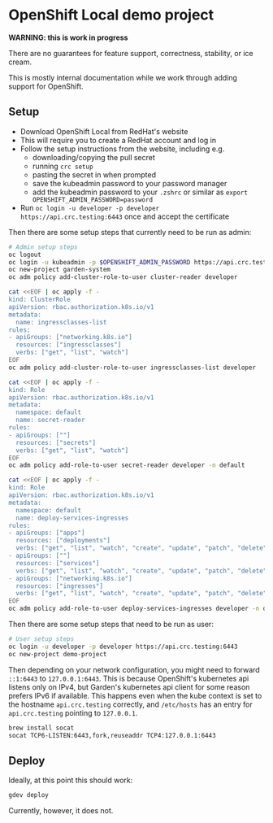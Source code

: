 # OpenShift Local demo project

**WARNING: this is work in progress**

There are no guarantees for feature support, correctness, stability, or ice cream.

This is mostly internal documentation while we work through adding support for OpenShift.

## Setup

- Download OpenShift Local from RedHat's website
- This will require you to create a RedHat account and log in
- Follow the setup instructions from the website, including e.g.
  - downloading/copying the pull secret
  - running `crc setup`
  - pasting the secret in when prompted
  - save the kubeadmin password to your password manager
  - add the kubeadmin password to your `.zshrc` or similar as `export OPENSHIFT_ADMIN_PASSWORD=password`
- Run `oc login -u developer -p developer https://api.crc.testing:6443` once and accept the certificate

Then there are some setup steps that currently need to be run as admin:

```bash
# Admin setup steps
oc logout
oc login -u kubeadmin -p $OPENSHIFT_ADMIN_PASSWORD https://api.crc.testing:6443
oc new-project garden-system
oc adm policy add-cluster-role-to-user cluster-reader developer

cat <<EOF | oc apply -f -
kind: ClusterRole
apiVersion: rbac.authorization.k8s.io/v1
metadata:
  name: ingressclasses-list
rules:
- apiGroups: ["networking.k8s.io"]
  resources: ["ingressclasses"]
  verbs: ["get", "list", "watch"]
EOF
oc adm policy add-cluster-role-to-user ingressclasses-list developer

cat <<EOF | oc apply -f -
kind: Role
apiVersion: rbac.authorization.k8s.io/v1
metadata:
  namespace: default
  name: secret-reader
rules:
- apiGroups: [""]
  resources: ["secrets"]
  verbs: ["get", "list", "watch"]
EOF
oc adm policy add-role-to-user secret-reader developer -n default

cat <<EOF | oc apply -f -
kind: Role
apiVersion: rbac.authorization.k8s.io/v1
metadata:
  namespace: default
  name: deploy-services-ingresses
rules:
- apiGroups: ["apps"]
  resources: ["deployments"]
  verbs: ["get", "list", "watch", "create", "update", "patch", "delete"]
- apiGroups: [""]
  resources: ["services"]
  verbs: ["get", "list", "watch", "create", "update", "patch", "delete"]
- apiGroups: ["networking.k8s.io"]
  resources: ["ingresses"]
  verbs: ["get", "list", "watch", "create", "update", "patch", "delete"]
EOF
oc adm policy add-role-to-user deploy-services-ingresses developer -n default
```

Then there are some setup steps that need to be run as user:

```bash
# User setup steps
oc login -u developer -p developer https://api.crc.testing:6443
oc new-project demo-project
```

Then depending on your network configuration, you might need to forward `::1:6443` to `127.0.0.1:6443`. This is because OpenShift's kubernetes api listens only on IPv4, but Garden's kubernetes api client for some reason prefers IPv6 if available. This happens even when the kube context is set to the hostname `api.crc.testing` correctly, and `/etc/hosts` has an entry for `api.crc.testing` pointing to `127.0.0.1`.

```bash
brew install socat
socat TCP6-LISTEN:6443,fork,reuseaddr TCP4:127.0.0.1:6443
```

## Deploy

Ideally, at this point this should work:

```bash
gdev deploy
```

Currently, however, it does not.

